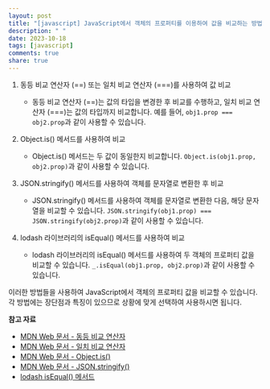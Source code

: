 ```yaml
---
layout: post
title: "[javascript] JavaScript에서 객체의 프로퍼티를 이용하여 값을 비교하는 방법에 대해 알려주세요."
description: " "
date: 2023-10-18
tags: [javascript]
comments: true
share: true
---
```


1. 동등 비교 연산자 (==) 또는 일치 비교 연산자 (===)를 사용하여 값 비교
   - 동등 비교 연산자 (==)는 값의 타입을 변경한 후 비교를 수행하고, 일치 비교 연산자 (===)는 값의 타입까지 비교합니다. 예를 들어, `obj1.prop === obj2.prop`과 같이 사용할 수 있습니다.

2. Object.is() 메서드를 사용하여 비교
   - Object.is() 메서드는 두 값이 동일한지 비교합니다. `Object.is(obj1.prop, obj2.prop)`과 같이 사용할 수 있습니다.

3. JSON.stringify() 메서드를 사용하여 객체를 문자열로 변환한 후 비교
   - JSON.stringify() 메서드를 사용하여 객체를 문자열로 변환한 다음, 해당 문자열을 비교할 수 있습니다. `JSON.stringify(obj1.prop) === JSON.stringify(obj2.prop)`과 같이 사용할 수 있습니다.

4. lodash 라이브러리의 isEqual() 메서드를 사용하여 비교
   - lodash 라이브러리의 isEqual() 메서드를 사용하여 두 객체의 프로퍼티 값을 비교할 수 있습니다. `_.isEqual(obj1.prop, obj2.prop)`과 같이 사용할 수 있습니다.

이러한 방법들을 사용하여 JavaScript에서 객체의 프로퍼티 값을 비교할 수 있습니다. 각 방법에는 장단점과 특징이 있으므로 상황에 맞게 선택하여 사용하시면 됩니다.

**참고 자료**
- [MDN Web 문서 - 동등 비교 연산자](https://developer.mozilla.org/ko/docs/Web/JavaScript/Reference/Operators/Equality)
- [MDN Web 문서 - 일치 비교 연산자](https://developer.mozilla.org/ko/docs/Web/JavaScript/Reference/Operators/Strict_equality)
- [MDN Web 문서 - Object.is()](https://developer.mozilla.org/ko/docs/Web/JavaScript/Reference/Global_Objects/Object/is)
- [MDN Web 문서 - JSON.stringify()](https://developer.mozilla.org/ko/docs/Web/JavaScript/Reference/Global_Objects/JSON/stringify)
- [lodash isEqual() 메서드](https://lodash.com/docs/4.17.15#isEqual)